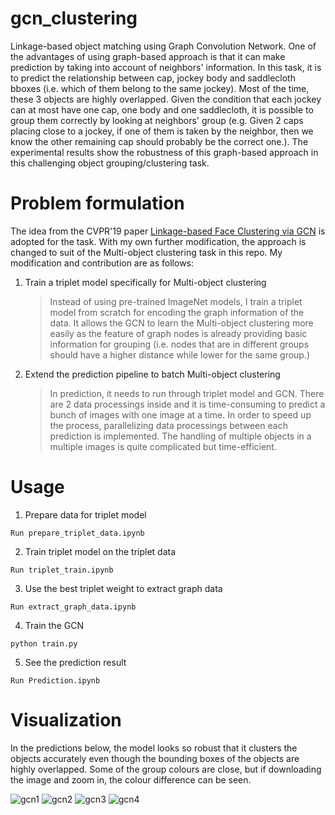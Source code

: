 # gcn_clustering
Linkage-based object matching using Graph Convolution Network. One of the advantages of using graph-based approach is that it can make prediction by taking into account of neighbors' information. In this task, it is to predict the relationship between cap, jockey body and saddlecloth bboxes (i.e. which of them belong to the same jockey). Most of the time, these 3 objects are highly overlapped. Given the condition that each jockey can at most have one cap, one body and one saddlecloth, it is possible to group them correctly by looking at neighbors' group (e.g. Given 2 caps placing close to a jockey, if one of them is taken by the neighbor, then we know the other remaining cap should probably be the correct one.). The experimental results show the robustness of this graph-based approach in this challenging object grouping/clustering task.

# Problem formulation
The idea from the CVPR'19 paper [Linkage-based Face Clustering via GCN](https://arxiv.org/abs/1903.11306) is adopted for the task. With my own further modification, the approach is changed to suit of the Multi-object clustering task in this repo. My modification and contribution are as follows:
1. Train a triplet model specifically for Multi-object clustering <br>
    > Instead of using pre-trained ImageNet models, I train a triplet model from scratch for encoding the graph information of the data. It allows the GCN to learn the Multi-object clustering more easily as the feature of graph nodes is already providing basic information for grouping (i.e. nodes that are in different groups should have a higher distance while lower for the same group.)
2. Extend the prediction pipeline to batch Multi-object clustering <br>
    > In prediction, it needs to run through triplet model and GCN. There are 2 data processings inside and it is time-consuming to predict a bunch of images with one image at a time. In order to speed up the process, parallelizing data processings between each prediction is implemented. The handling of multiple objects in a multiple images is quite complicated but time-efficient.  

# Usage
1. Prepare data for triplet model
```
Run prepare_triplet_data.ipynb
```
2. Train triplet model on the triplet data
```
Run triplet_train.ipynb
```
3. Use the best triplet weight to extract graph data
```
Run extract_graph_data.ipynb
```
4. Train the GCN
```
python train.py
```
5. See the prediction result
```
Run Prediction.ipynb
```


# Visualization
In the predictions below, the model looks so robust that it clusters the objects accurately even though the bounding boxes of the objects are highly overlapped. Some of the group colours are close, but if downloading the image and zoom in, the colour difference can be seen.

![gcn1](https://user-images.githubusercontent.com/40629085/169761053-74ed48d6-b38c-4f56-9de8-93af54fe1719.png)
![gcn2](https://user-images.githubusercontent.com/40629085/169761063-302169b8-d606-4c83-abab-17be49da7a99.png)
![gcn3](https://user-images.githubusercontent.com/40629085/175269647-b0c5a369-ffa3-4d14-8f03-3ca607552cc1.png)
![gcn4](https://user-images.githubusercontent.com/40629085/175269659-87227c30-7cf8-4255-b3bb-53cd1ba83ea3.png)
